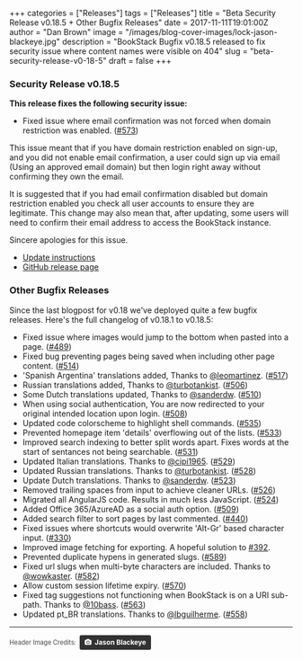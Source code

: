 +++
categories = ["Releases"]
tags = ["Releases"]
title = "Beta Security Release v0.18.5 + Other Bugfix Releases"
date = 2017-11-11T19:01:00Z
author = "Dan Brown"
image = "/images/blog-cover-images/lock-jason-blackeye.jpg"
description = "BookStack Bugfix v0.18.5 released to fix security issue where content names were visible on 404"
slug = "beta-security-release-v0-18-5"
draft = false
+++

### Security Release v0.18.5

**This release fixes the following security issue:**

* Fixed issue where email confirmation was not forced when domain restriction was enabled. ([#573](https://github.com/BookStackApp/BookStack/issues/573))

This issue meant that if you have domain restriction enabled on sign-up, and you did not enable email confirmation, a user could sign up via email (Using an approved email domain) but then login right away without confirming they own the email.

It is suggested that if you had email confirmation disabled but domain restriction enabled you check all user accounts to ensure they are legitimate. This change may also mean that, after updating, some users will need to confirm their email address to access the BookStack instance.

Sincere apologies for this issue.

* [Update instructions](https://www.bookstackapp.com/docs/admin/updates)
* [GitHub release page](https://github.com/BookStackApp/BookStack/releases/tag/v0.18.5)

### Other Bugfix Releases

Since the last blogpost for v0.18 we've deployed quite a few bugfix releases. Here's the full changelog of v0.18.1 to v0.18.5:

* Fixed issue where images would jump to the bottom when pasted into a page. ([#489](https://github.com/BookStackApp/BookStack/issues/489))
* Fixed bug preventing pages being saved when including other page content. ([#514](https://github.com/BookStackApp/BookStack/issues/514))
* 'Spanish Argentina' translations added, Thanks to [@leomartinez](https://github.com/BookStackApp/BookStack/issues/517). ([#517](https://github.com/BookStackApp/BookStack/issues/517))
* Russian translations added, Thanks to [@turbotankist](https://github.com/BookStackApp/BookStack/issues/506). ([#506](https://github.com/BookStackApp/BookStack/issues/506))
* Some Dutch translations updated, Thanks to [@sanderdw](https://github.com/BookStackApp/BookStack/issues/510). ([#510](https://github.com/BookStackApp/BookStack/issues/510))
* When using social authentication, You are now redirected to your original intended location upon login. ([#508](https://github.com/BookStackApp/BookStack/issues/508))
* Updated code colorscheme to highlight shell commands. ([#535](https://github.com/BookStackApp/BookStack/issues/535))
* Prevented homepage item 'details' overflowing out of the lists. ([#533](https://github.com/BookStackApp/BookStack/issues/533))
* Improved search indexing to better split words apart. Fixes words at the start of sentances not being searchable. ([#531](https://github.com/BookStackApp/BookStack/issues/531))
* Updated Italian translations. Thanks to [@cipi1965](https://github.com/BookStackApp/BookStack/pull/529). ([#529](https://github.com/BookStackApp/BookStack/pull/529))
* Updated Russian translations. Thanks to [@turbotankist](https://github.com/BookStackApp/BookStack/pull/528). ([#528](https://github.com/BookStackApp/BookStack/pull/528))
* Update Dutch translations. Thanks to [@sanderdw](https://github.com/BookStackApp/BookStack/pull/523). ([#523](https://github.com/BookStackApp/BookStack/pull/523))
* Removed trailing spaces from input to achieve cleaner URLs. ([#526](https://github.com/BookStackApp/BookStack/issues/526))
* Migrated all AngularJS code. Results in much less JavaScript. ([#524](https://github.com/BookStackApp/BookStack/pull/524))
* Added Office 365/AzureAD as a social auth option. ([#509](https://github.com/BookStackApp/BookStack/issues/509))
* Added search filter to sort pages by last commented. ([#440](https://github.com/BookStackApp/BookStack/issues/440))
* Fixed issues where shortcuts would overwrite 'Alt-Gr' based character input. ([#330](https://github.com/BookStackApp/BookStack/issues/330))
* Improved image fetching for exporting. A hopeful solution to [#392](https://github.com/BookStackApp/BookStack/issues/392).
* Prevented duplicate hypens in generated slugs. ([#589](https://github.com/BookStackApp/BookStack/issues/589))
* Fixed url slugs when multi-byte characters are included. Thanks to [@wowkaster](https://github.com/BookStackApp/BookStack/pull/582). ([#582](https://github.com/BookStackApp/BookStack/pull/582))
* Allow custom session lifetime expiry. ([#570](https://github.com/BookStackApp/BookStack/issues/570))
* Fixed tag suggestions not functioning when BookStack is on a URI sub-path. Thanks to [@10bass](https://github.com/BookStackApp/BookStack/pull/563). ([#563](https://github.com/BookStackApp/BookStack/pull/563))
* Updated pt_BR translations. Thanks to [@lbguilherme](https://github.com/BookStackApp/BookStack/pull/558). ([#558](https://github.com/BookStackApp/BookStack/pull/558))

---

<span style="font-size: 0.8em;opacity:0.8;">Header Image Credits: &nbsp;<a style="background-color:black;color:white;text-decoration:none;padding:4px 6px;font-family:-apple-system, BlinkMacSystemFont, &quot;San Francisco&quot;, &quot;Helvetica Neue&quot;, Helvetica, Ubuntu, Roboto, Noto, &quot;Segoe UI&quot;, Arial, sans-serif;font-size:12px;font-weight:bold;line-height:1.2;display:inline-block;border-radius:3px;" href="https://unsplash.com/@jeisblack?utm_medium=referral&amp;utm_campaign=photographer-credit&amp;utm_content=creditBadge" target="_blank" rel="noopener noreferrer" title="Download free do whatever you want high-resolution photos from Jason Blackeye"><span style="display:inline-block;padding:2px 3px;"><svg xmlns="http://www.w3.org/2000/svg" style="height:12px;width:auto;position:relative;vertical-align:middle;top:-1px;fill:white;" viewBox="0 0 32 32"><title></title><path d="M20.8 18.1c0 2.7-2.2 4.8-4.8 4.8s-4.8-2.1-4.8-4.8c0-2.7 2.2-4.8 4.8-4.8 2.7.1 4.8 2.2 4.8 4.8zm11.2-7.4v14.9c0 2.3-1.9 4.3-4.3 4.3h-23.4c-2.4 0-4.3-1.9-4.3-4.3v-15c0-2.3 1.9-4.3 4.3-4.3h3.7l.8-2.3c.4-1.1 1.7-2 2.9-2h8.6c1.2 0 2.5.9 2.9 2l.8 2.4h3.7c2.4 0 4.3 1.9 4.3 4.3zm-8.6 7.5c0-4.1-3.3-7.5-7.5-7.5-4.1 0-7.5 3.4-7.5 7.5s3.3 7.5 7.5 7.5c4.2-.1 7.5-3.4 7.5-7.5z"></path></svg></span><span style="display:inline-block;padding:2px 3px;">Jason Blackeye</span></a></span>
